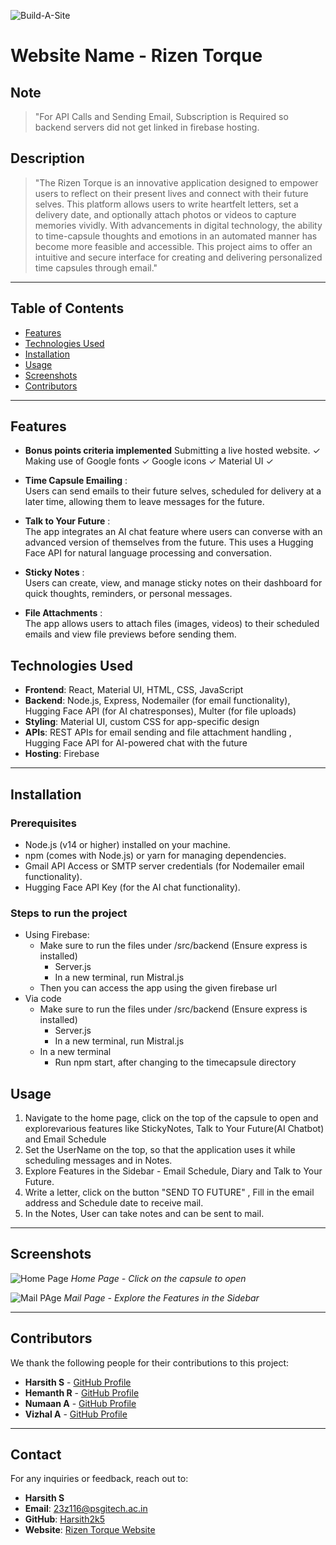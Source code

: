 ![Build-A-Site](https://i.imgur.com/nZPQ9If.png)

# Website Name - Rizen Torque

## Note

> "For API Calls and Sending Email, Subscription is Required so backend servers did not get linked in firebase hosting.

## Description
> "The Rizen Torque is an innovative application designed to empower users to reflect on their present lives and connect with their future selves. This platform allows users to write heartfelt letters, set a delivery date, and optionally attach photos or videos to capture memories vividly. With advancements in digital technology, the ability to time-capsule thoughts and emotions in an automated manner has become more feasible and accessible. This project aims to offer an intuitive and secure interface for creating and delivering personalized time capsules through email."

---

## Table of Contents

- [Features](#features)
- [Technologies Used](#technologies-used)
- [Installation](#installation)
- [Usage](#usage)
- [Screenshots](#screenshots)
- [Contributors](#contributors)

---

## Features
- **Bonus points criteria implemented**
  Submitting a live hosted website. ✓
  Making use of Google fonts ✓
  Google icons ✓
  Material UI ✓

- **Time Capsule Emailing** : <br>
    Users can send emails to their future selves, scheduled for delivery at a later time,
    allowing them to leave messages for the future.
- **Talk to Your Future** : <br>
    The app integrates an AI chat feature where users can converse with an advanced
    version of themselves from the future. This uses a Hugging Face API for natural language processing and conversation.
- **Sticky Notes** : <br>
    Users can create, view, and manage sticky notes on their dashboard for quick
    thoughts, reminders, or personal messages.
- **File Attachments** : <br>
    The app allows users to attach files (images, videos) to their scheduled emails and
    view file previews before sending them.

## Technologies Used

- **Frontend**: React, Material UI, HTML, CSS, JavaScript
- **Backend**: Node.js, Express, Nodemailer (for email functionality), Hugging Face API (for AI chatresponses), Multer (for file uploads)
- **Styling**: Material UI, custom CSS for app-specific design
- **APIs**: REST APIs for email sending and file attachment handling , Hugging Face API for AI-powered chat with the future
- **Hosting**: Firebase

---

## Installation

### Prerequisites
- Node.js (v14 or higher) installed on your machine.
- npm (comes with Node.js) or yarn for managing dependencies.
- Gmail API Access or SMTP server credentials (for Nodemailer email functionality).
- Hugging Face API Key (for the AI chat functionality).

### Steps to run the project
- Using Firebase:
  - Make sure to run the files under /src/backend (Ensure express is installed)
    - Server.js
    - In a new terminal, run Mistral.js
  - Then you can access the app using the given firebase url
- Via code
  - Make sure to run the files under /src/backend (Ensure express is installed)
    - Server.js
    - In a new terminal, run Mistral.js
  - In a new terminal
    - Run npm start, after changing to the timecapsule directory

## Usage

1. Navigate to the home page, click on the top of the capsule to open and explorevarious features like StickyNotes, Talk to Your Future(AI Chatbot) and Email Schedule
2. Set the UserName on the top, so that the application uses it while scheduling messages and in Notes.
3. Explore Features in the Sidebar - Email Schedule, Diary and Talk to Your Future.
4. Write a letter, click on the button &quot;SEND TO FUTURE&quot; , Fill in the email address and Schedule date to receive mail.
5. In the Notes, User can take notes and can be sent to mail.

---

## Screenshots

![Home Page](https://github.com/user-attachments/assets/0905140f-7e8e-4cfe-9db5-5e65543aa3ff)
*Home Page - Click on the capsule to open*

![Mail PAge](https://github.com/user-attachments/assets/c0deaf96-9b1f-4b77-a54c-1e74a75374a2)
*Mail Page - Explore the Features in the Sidebar*

---

## Contributors

We thank the following people for their contributions to this project:

- **Harsith S** - [GitHub Profile](https://github.com/Harsith2k5)
- **Hemanth R** - [GitHub Profile](https://github.com/Hemanh07)
- **Numaan A** - [GitHub Profile](https://github.com/mohammednumaan)
- **Vizhal A** - [GitHub Profile](https://github.com/VizhalArumugam)

---

## Contact

For any inquiries or feedback, reach out to:

- **Harsith S**
- **Email**: [23z116@psgitech.ac.in](mailto:23z116@psgitech.ac.in)
- **GitHub**: [Harsith2k5](https://github.com/Harsith2k5)
- **Website**: [Rizen Torque Website](https://rizentorque-8fc4f.web.app)
